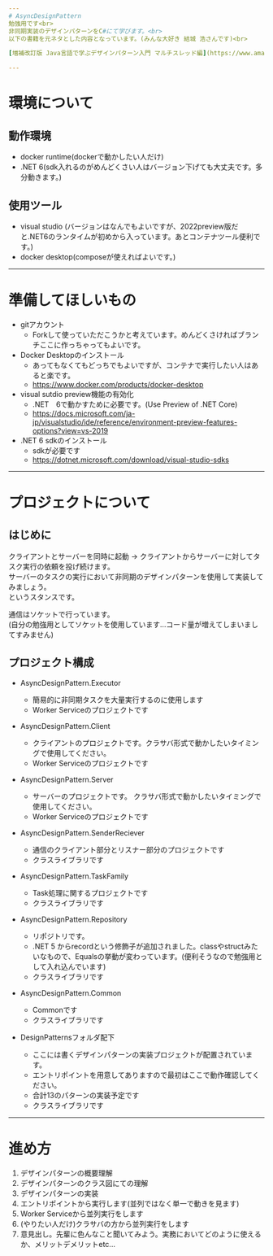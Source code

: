 ```yaml
---
# AsyncDesignPattern
勉強用です<br>
非同期実装のデザインパターンをC#にて学びます。<br>
以下の書籍を元ネタとした内容となっています。(みんな大好き 結城 浩さんです)<br>

[増補改訂版 Java言語で学ぶデザインパターン入門 マルチスレッド編](https://www.amazon.co.jp/%E5%A2%97%E8%A3%9C%E6%94%B9%E8%A8%82%E7%89%88-Java%E8%A8%80%E8%AA%9E%E3%81%A7%E5%AD%A6%E3%81%B6%E3%83%87%E3%82%B6%E3%82%A4%E3%83%B3%E3%83%91%E3%82%BF%E3%83%BC%E3%83%B3%E5%85%A5%E9%96%80-%E3%83%9E%E3%83%AB%E3%83%81%E3%82%B9%E3%83%AC%E3%83%83%E3%83%89%E7%B7%A8-%E7%B5%90%E5%9F%8E-%E6%B5%A9/dp/4797331623)

---
```

# 環境について
## 動作環境
* docker runtime(dockerで動かしたい人だけ)
* .NET 6(sdk入れるのがめんどくさい人はバージョン下げても大丈夫です。多分動きます。)
## 使用ツール
* visual studio (バージョンはなんでもよいですが、2022preview版だと.NET6のランタイムが初めから入っています。あとコンテナツール便利です。)
* docker desktop(composeが使えればよいです。)

---
# 準備してほしいもの
* gitアカウント
  * Forkして使っていただこうかと考えています。めんどくさければブランチここに作っちゃってもよいです。
* Docker Desktopのインストール
  * あってもなくてもどっちでもよいですが、コンテナで実行したい人はあると楽です。
  * https://www.docker.com/products/docker-desktop
* visual sutdio preview機能の有効化
  * .NET　6で動かすために必要です。(Use Preview of .NET Core)
  * https://docs.microsoft.com/ja-jp/visualstudio/ide/reference/environment-preview-features-options?view=vs-2019
* .NET 6 sdkのインストール
  * sdkが必要です
  * https://dotnet.microsoft.com/download/visual-studio-sdks

---
# プロジェクトについて
## はじめに
クライアントとサーバーを同時に起動 -> クライアントからサーバーに対してタスク実行の依頼を投げ続けます。<br>
サーバーのタスクの実行において非同期のデザインパターンを使用して実装してみましょう。<br>
というスタンスです。

通信はソケットで行っています。<br>
(自分の勉強用としてソケットを使用しています…コード量が増えてしまいましてすみません)

## プロジェクト構成
* AsyncDesignPattern.Executor
  * 簡易的に非同期タスクを大量実行するのに使用します
  * Worker Serviceのプロジェクトです
* AsyncDesignPattern.Client
  * クライアントのプロジェクトです。クラサバ形式で動かしたいタイミングで使用してください。
  * Worker Serviceのプロジェクトです
* AsyncDesignPattern.Server
  * サーバーのプロジェクトです。 クラサバ形式で動かしたいタイミングで使用してください。
  * Worker Serviceのプロジェクトです
* AsyncDesignPattern.SenderReciever
  * 通信のクライアント部分とリスナー部分のプロジェクトです
  * クラスライブラリです
* AsyncDesignPattern.TaskFamily
  * Task処理に関するプロジェクトです
  * クラスライブラリです
* AsyncDesignPattern.Repository
  * リポジトリです。
  * .NET 5 からrecordという修飾子が追加されました。classやstructみたいなもので、Equalsの挙動が変わっています。(便利そうなので勉強用として入れ込んでいます)
  * クラスライブラリです
* AsyncDesignPattern.Common
  * Commonです
  * クラスライブラリです

* DesignPatternsフォルダ配下
  * ここには書くデザインパターンの実装プロジェクトが配置されています。
  * エントリポイントを用意してありますので最初はここで動作確認してください。
  * 合計13のパターンの実装予定です
  * クラスライブラリです

---
# 進め方

1. デザインパターンの概要理解
2. デザインパターンのクラス図にての理解
3. デザインパターンの実装
 1. エントリポイントから実行します(並列ではなく単一で動きを見ます)
 2. Worker Serviceから並列実行をします
 3. (やりたい人だけ)クラサバの方から並列実行をします
4. 意見出し。先輩に色んなこと聞いてみよう。実務においてどのように使えるか、メリットデメリットetc...
